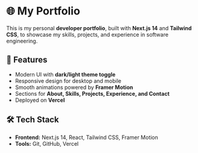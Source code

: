 # 🌐 My Portfolio

This is my personal **developer portfolio**, built with **Next.js 14** and **Tailwind CSS**, to showcase my skills, projects, and experience in software engineering.

## 🚀 Features
- Modern UI with **dark/light theme toggle**
- Responsive design for desktop and mobile
- Smooth animations powered by **Framer Motion**
- Sections for **About, Skills, Projects, Experience, and Contact**
- Deployed on **Vercel**

## 🛠️ Tech Stack
- **Frontend:** Next.js 14, React, Tailwind CSS, Framer Motion  
- **Tools:** Git, GitHub, Vercel 


